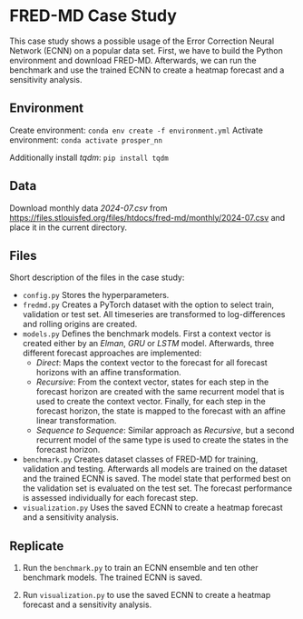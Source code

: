 # FRED-MD Case Study
This case study shows a possible usage of the Error Correction Neural Network (ECNN) on a popular data set. First, we have to build the Python environment and download FRED-MD. Afterwards, we can run the benchmark and use the trained ECNN to create a heatmap forecast and a sensitivity analysis.


## Environment
Create environment: ``conda env create -f environment.yml``
Activate environment: ``conda activate prosper_nn``

Additionally install *tqdm*: ``pip install tqdm``


## Data
Download monthly data *2024-07.csv* from
https://files.stlouisfed.org/files/htdocs/fred-md/monthly/2024-07.csv
and place it in the current directory.

## Files
Short description of the files in the case study:
* ``config.py`` Stores the hyperparameters.
* ``fredmd.py`` Creates a PyTorch dataset with the option to select train, validation or test set. All timeseries are transformed to log-differences and rolling origins are created.
* ``models.py`` Defines the benchmark models. First a context vector is created either by an *Elman*, *GRU* or *LSTM* model. Afterwards, three different forecast approaches are implemented:
    * *Direct*: Maps the context vector to the forecast for all forecast horizons with an affine transformation.
    * *Recursive*: From the context vector, states for each step in the forecast horizon are created with the same recurrent model that is used to create the context vector. Finally, for each step in the forecast horizon, the state is mapped to the forecast with an affine linear transformation.
    * *Sequence to Sequence*: Similar approach as *Recursive*, but a second recurrent model of the same type is used to create the states in the forecast horizon.
* ``benchmark.py`` Creates dataset classes of FRED-MD for training, validation and testing. Afterwards all models are trained on the dataset and the trained ECNN is saved. The model state that performed best on the validation set is evaluated on the test set. The forecast performance is assessed individually for each forecast step.
* ``visualization.py`` Uses the saved ECNN to create a heatmap forecast and a sensitivity analysis.

## Replicate
1) Run the ``benchmark.py`` to train an ECNN ensemble and ten other benchmark models. The trained ECNN is saved.

2) Run ``visualization.py`` to use the saved ECNN to create a heatmap forecast and a sensitivity analysis.